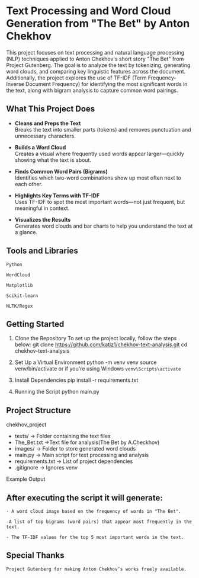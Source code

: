 # Text Processing and Word Cloud Generation from "The Bet" by Anton Chekhov




This project focuses on text processing and natural language processing (NLP) techniques applied to Anton Chekhov's short story "The Bet" from Project Gutenberg. The goal is to analyze the text by tokenizing, generating word clouds, and comparing key linguistic features across the document. Additionally, the project explores the use of TF-IDF (Term Frequency-Inverse Document Frequency) for identifying the most significant words in the text, along with bigram analysis to capture common word pairings.

##  What This Project Does

- **Cleans and Preps the Text**  
  Breaks the text into smaller parts (tokens) and removes punctuation and unnecessary characters.

- **Builds a Word Cloud**  
  Creates a visual where frequently used words appear larger—quickly showing what the text is about.

- **Finds Common Word Pairs (Bigrams)**  
  Identifies which two-word combinations show up most often next to each other.

- **Highlights Key Terms with TF-IDF**  
  Uses TF-IDF to spot the most important words—not just frequent, but meaningful in context.

- **Visualizes the Results**  
  Generates word clouds and bar charts to help you understand the text at a glance.



## Tools and Libraries

    Python

    WordCloud

    Matplotlib

    Scikit-learn

    NLTK/Regex

## Getting Started

1. Clone the Repository
To set up the project locally, follow the steps below:
git clone https://github.com/katiz1/chekhov-text-analysis.git
cd chekhov-text-analysis

2. Set Up a Virtual Environment
python -m venv venv
source venv/bin/activate or if you're using Windows `venv\Scripts\activate`

3. Install Dependencies
pip install -r requirements.txt

4. Running the Script
   python main.py

  ## Project Structure

   chekhov_project
- texts/                -> Folder containing the text files
- The_Bet.txt           ->Text file for analysis(The Bet by A.Checkhov)
- images/               -> Folder to store generated word clouds
- main.py               -> Main script for text processing and analysis
- requirements.txt      -> List of project dependencies
- .gitignore            -> Ignores venv

Example Output

## After executing the script it will generate:

    - A word cloud image based on the frequency of words in "The Bet".

    -A list of top bigrams (word pairs) that appear most frequently in the text.

    - The TF-IDF values for the top 5 most important words in the text.

## Special Thanks

    Project Gutenberg for making Anton Chekhov’s works freely available.











